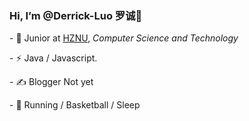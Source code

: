 ###  Hi, I’m @Derrick-Luo  罗诚👋

\- 🍻 Junior at [HZNU](https://www.hznu.edu.cn/), *_Computer Science and Technology_*

\- ⚡ Java / Javascript.

\- ✍️ Blogger Not yet

\- 🏃 Running / Basketball / Sleep
<!---
Derrick-Luo/Derrick-Luo is a ✨ special ✨ repository because its `README.md` (this file) appears on your GitHub profile.
You can click the Preview link to take a look at your changes.
--->
